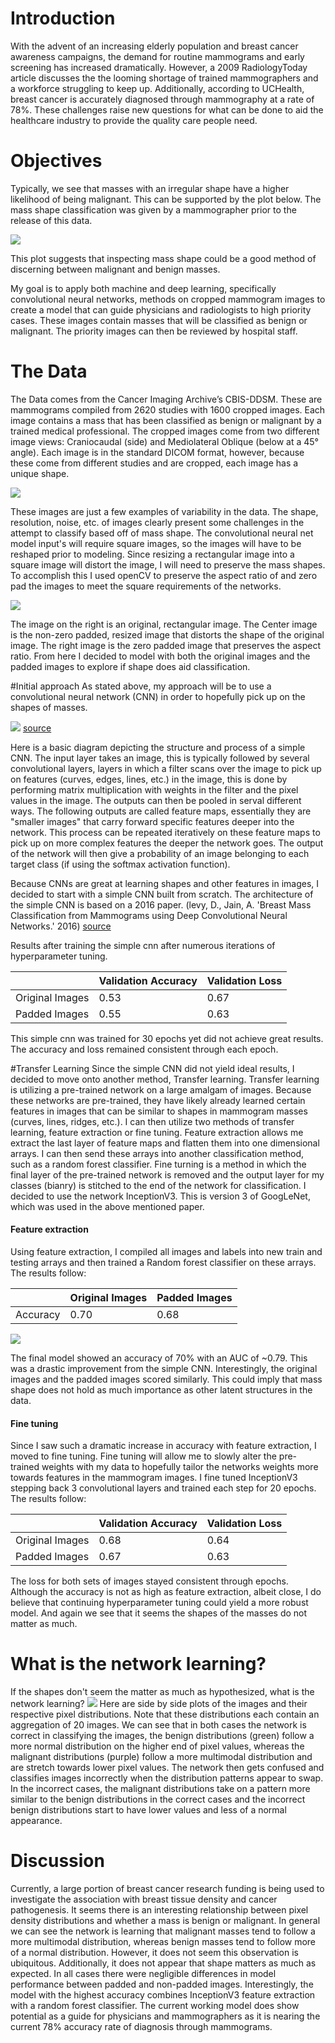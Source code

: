 # Introduction
With the advent of an increasing elderly population and breast cancer awareness campaigns, the demand for routine
mammograms and early screening has increased dramatically. However, a 2009 RadiologyToday article discusses the the looming shortage of trained mammographers and a workforce struggling to keep up. Additionally, according to UCHealth, breast cancer is accurately diagnosed through mammography at a rate of 78%. These challenges raise new questions for what can be done to aid the healthcare industry to provide the quality care people need.

# Objectives
Typically, we see that masses with an irregular shape have a higher likelihood of being malignant. This can be supported by the plot below. The mass shape classification was given by a mammographer prior to the release of this data.

![](https://github.com/Clawton92/Classification_of_Mammograms_part2/blob/master/visuals/path_common_mass%20copy.png)

This plot suggests that inspecting mass shape could be a good method of discerning between malignant and benign masses.

My goal is to apply both machine and deep learning, specifically convolutional neural networks, methods on cropped mammogram images to create a model that can guide physicians and radiologists to high priority cases. These images contain masses that will be classified as benign or malignant. The priority images can then be reviewed by hospital staff.

# The Data
The Data comes from the Cancer Imaging Archive’s CBIS-DDSM. These are mammograms compiled from 2620 studies with 1600 cropped images. Each image contains a mass that has been classified as benign or malignant by a trained medical professional. The cropped images come from two different image views: Craniocaudal (side) and Mediolateral Oblique (below at a 45° angle). Each image is in the standard DICOM format, however, because these come from different studies and are cropped, each image has a unique shape.

![](https://github.com/Clawton92/Classification_of_Mammograms_part2/blob/master/visuals/data_variability.png)

These images are just a few examples of variability in the data. The shape, resolution, noise, etc. of images clearly present some challenges in the attempt to classify based off of mass shape. The convolutional neural net model input's will require square images, so the images will have to be reshaped prior to modeling. Since resizing a rectangular image into a square image will distort the image, I will need to preserve the mass shapes. To accomplish this I used openCV to preserve the aspect ratio of and zero pad the images to meet the square requirements of the networks.

![](https://github.com/Clawton92/Classification_of_Mammograms_part2/blob/master/visuals/pic_aspect_ratio.png)

The image on the right is an original, rectangular image. The Center image is the non-zero padded, resized image that distorts the shape of the original image. The right image is the zero padded image that preserves the aspect ratio. From here I decided to model with both the original images and the padded images to explore if shape does aid classification.

#Initial approach
As stated above, my approach will be to use a convolutional neural network (CNN) in order to hopefully pick up on the shapes of masses.

![](https://github.com/Clawton92/Classification_of_Mammograms_part2/blob/master/visuals/conv_nn_picture.png)
[source](https://www.mdpi.com/2078-2489/7/4/61)

Here is a basic diagram depicting the structure and process of a simple CNN. The input layer takes an image, this is typically followed by several convolutional layers, layers in which a filter scans over the image to pick up on features (curves, edges, lines, etc.) in the image, this is done by performing matrix multiplication with weights in the filter and the pixel values in the image. The outputs can then be pooled in serval different ways. The following outputs are called feature maps, essentially they are "smaller images" that carry forward specific features deeper into the network. This process can be repeated iteratively on these feature maps to pick up on more complex features the deeper the network goes. The output of the network will then give a probability of an image belonging to each target class (if using the softmax activation function).  

Because CNNs are great at learning shapes and other features in images, I decided to start with a simple CNN built from scratch. The architecture of the simple CNN is based on a 2016 paper. (levy, D., Jain, A. 'Breast Mass Classification from Mammograms using Deep Convolutional Neural Networks.' 2016) [source](https://arxiv.org/pdf/1612.00542.pdf)

Results after training the simple cnn after numerous iterations of hyperparameter tuning.

| |Validation Accuracy|Validation Loss|
|--|--|--|
|Original Images|0.53|0.67|
|Padded Images|0.55|0.63|

This simple cnn was trained for 30 epochs yet did not achieve great results. The accuracy and loss remained consistent through each epoch.

#Transfer Learning
Since the simple CNN did not yield ideal results, I decided to move onto another method, Transfer learning. Transfer learning is utilizing a pre-trained network on a large amalgam of images. Because these networks are pre-trained, they have likely already learned certain features in images that can be similar to shapes in mammogram masses (curves, lines, ridges, etc.). I can then utilize two methods of transfer learning, feature extraction or fine tuning. Feature extraction allows me extract the last layer of feature maps and flatten them into one dimensional arrays. I can then send these arrays into another classification method, such as a random forest classifier. Fine turning is a method in which the final layer of the pre-trained network is removed and the output layer for my classes (bianry) is stitched to the end of the network for classification. I decided to use the network InceptionV3. This is version 3 of GoogLeNet, which was used in the above mentioned paper.  

#### Feature extraction
Using feature extraction, I compiled all images and labels into new train and testing arrays and then trained a Random forest classifier on these arrays. The results follow:

|  |Original Images|Padded Images|
|--|--|--|
|Accuracy|0.70|0.68|

![](https://github.com/Clawton92/Classification_of_Mammograms_part2/blob/master/visuals/feature_extraction_original_images_ROC.png)

The final model showed an accuracy of 70% with an AUC of ~0.79. This was a drastic improvement from the simple CNN. Interestingly, the original images and the padded images scored similarly. This could imply that mass shape does not hold as much importance as other latent structures in the data.

#### Fine tuning
Since I saw such a dramatic increase in accuracy with feature extraction, I moved to fine tuning. Fine tuning will allow me to slowly alter the pre-trained weights with my data to hopefully tailor the networks weights more towards features in the mammogram images. I fine tuned InceptionV3 stepping back 3 convolutional layers and trained each step for 20 epochs. The results follow:

|  |Validation Accuracy|Validation Loss|
|--|--|--|
|Original Images|0.68|0.64|
|Padded Images|0.67|0.63|

The loss for both sets of images stayed consistent through epochs. Although the accuracy is not as high as feature extraction, albeit close, I do believe that continuing hyperparameter tuning could yield a more robust model. And again we see that it seems the shapes of the masses do not matter as much.

# What is the network learning?
If the shapes don't seem the matter as much as hypothesized, what is the network learning?
![](https://github.com/Clawton92/Classification_of_Mammograms_part2/blob/master/visuals/grouped_prediction_distributions.png)
Here are side by side plots of the images and their respective pixel distributions. Note that these distributions each contain an aggregation of 20 images. We can see that in both cases the network is correct in classifying the images, the benign distributions (green) follow a more normal distribution on the higher end of pixel values, whereas the malignant distributions (purple) follow a more multimodal distribution and are stretch towards lower pixel values. The network then gets confused and classifies images incorrectly when the distribution patterns appear to swap. In the incorrect cases, the malignant distributions take on a pattern more similar to the benign distributions in the correct cases and the incorrect benign distributions start to have lower values and less of a normal appearance.

# Discussion
Currently, a large portion of breast cancer research funding is being used to investigate the association with breast tissue density and cancer pathogenesis. It seems there is an interesting relationship between pixel density distributions and whether a mass is benign or malignant. In general we can see the network is learning that malignant masses tend to follow a more multimodal distribution, whereas benign masses tend to follow more of a normal distribution. However, it does not seem this observation is ubiquitous. Additionally, it does not appear that shape matters as much as expected. In all cases there were negligible differences in model performance between padded and non-padded images. Interestingly, the model with the highest accuracy combines InceptionV3 feature extraction with a random forest classifier. The current working model does show potential as a guide for physicians and mammographers as it is nearing the current 78% accuracy rate of diagnosis through mammograms. 
